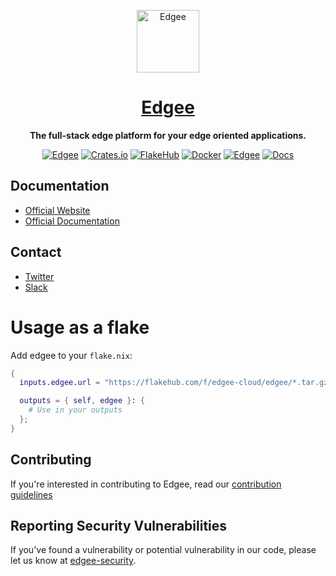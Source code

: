 <div align="center">

<p align="center">
  <a href="https://www.edgee.cloud">
    <picture>
      <source media="(prefers-color-scheme: dark)" srcset="https://cdn.edgee.cloud/img/favicon-dark.svg">
      <img src="https://cdn.edgee.cloud/img/favicon.svg" height="100" alt="Edgee">
    </picture>
    <h1 align="center">Edgee</h1>
  </a>
</p>


**The full-stack edge platform for your edge oriented applications.**

[![Edgee](https://img.shields.io/badge/edgee-open%20source-blueviolet.svg)](https://www.edgee.cloud)
[![Crates.io](https://img.shields.io/crates/v/edgee.svg?logo=rust)](https://crates.io/crates/edgee)
[![FlakeHub](https://img.shields.io/endpoint?url=https://flakehub.com/f/edgee-cloud/edgee/badge)](https://flakehub.com/flake/edgee-cloud/edgee)
[![Docker](https://img.shields.io/docker/v/edgeecloud/edgee.svg?logo=docker&label=docker&color=0db7ed)](https://hub.docker.com/edgeecloud/edgee)
[![Edgee](https://img.shields.io/badge/slack-edgee-blueviolet.svg?logo=slack)](https://join.slack.com/t/edgee-users/shared_invite/zt-2m08t4db9-TWhsE_nIvUYDrTQ9kbdo8w)
[![Docs](https://img.shields.io/badge/docs-published-blue)](https://docs.edgee.cloud)

</div>

<!-- TODO: Add FAQ -->
<!-- TODO: Add Video introduction -->
## Documentation
- [Official Website](https://www.edgee.cloud)
- [Official Documentation](https://docs.edgee.cloud)

## Contact
- [Twitter](https://x.com/edgee_cloud)
- [Slack](https://www.edgee.cloud/slack)

# Usage as a flake

Add edgee to your `flake.nix`:

```nix
{
  inputs.edgee.url = "https://flakehub.com/f/edgee-cloud/edgee/*.tar.gz";

  outputs = { self, edgee }: {
    # Use in your outputs
  };
}

```

## Contributing
If you're interested in contributing to Edgee, read our [contribution guidelines](./CONTRIBUTING.md)

<!-- TODO: Add Roadmap section -->

## Reporting Security Vulnerabilities
If you've found a vulnerability or potential vulnerability in our code, please let us know at
[edgee-security](mailto:security@edgee.cloud).
